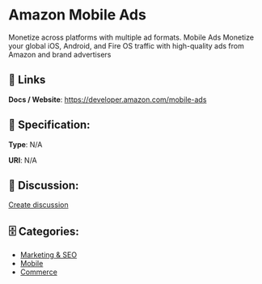 # Amazon Mobile Ads


Monetize across platforms with multiple ad formats.  Mobile Ads Monetize your global iOS, Android, and Fire OS traffic with high-quality ads from Amazon and brand advertisers

##  🔗 Links
**Docs / Website**: https://developer.amazon.com/mobile-ads

## 🧬 Specification:
**Type**: N/A

**URI**: N/A

## 💬 Discussion:
[Create discussion](https://github.com/apis-list/apis-list/discussions/new)

## 🗄️ Categories:
- [Marketing & SEO](https://github.com/apis-list/apis-list#marketing--seo)
- [Mobile](https://github.com/apis-list/apis-list#mobile)
- [Commerce](https://github.com/apis-list/apis-list#commerce)



